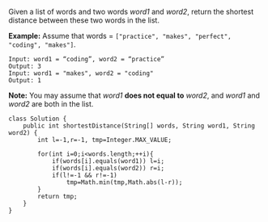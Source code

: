 Given a list of words and two words *word1* and *word2*, return the shortest distance between these two words in the list.

**Example:**
Assume that words = `["practice", "makes", "perfect", "coding", "makes"]`.

```
Input: word1 = “coding”, word2 = “practice”
Output: 3
Input: word1 = "makes", word2 = "coding"
Output: 1
```

**Note:**
You may assume that *word1* **does not equal to** *word2*, and *word1* and *word2* are both in the list.

```
class Solution {
    public int shortestDistance(String[] words, String word1, String word2) {
        int l=-1,r=-1, tmp=Integer.MAX_VALUE;

        for(int i=0;i<words.length;++i){
            if(words[i].equals(word1)) l=i;
            if(words[i].equals(word2)) r=i;
            if(l!=-1 && r!=-1)
                tmp=Math.min(tmp,Math.abs(l-r));
        }
        return tmp;
    }
}
```

